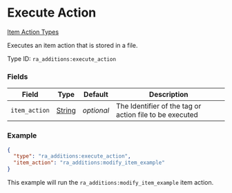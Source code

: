 # Execute Action
[Item Action Types](../item_action_types_types.md)

Executes an item action that is stored in a file.

Type ID: `ra_additions:execute_action`
### Fields
Field | Type | Default | Description
------|------|---------|-------------
`item_action` | [String](../data_types/string.md) | _optional_ | The Identifier of the tag or action file to be executed

### Example
```json
{
  "type": "ra_additions:execute_action",
  "item_action": "ra_additions:modify_item_example"
}
```
This example will run the `ra_additions:modify_item_example` item action.
